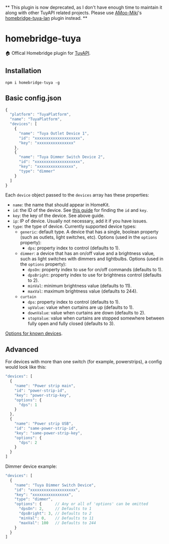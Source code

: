 ** This plugin is now deprecated, as I don't have enough time to maintain it along with other TuyAPI related projects. Please use [AMoo-Miki](https://github.com/AMoo-Miki)'s [homebridge-tuya-lan](https://www.npmjs.com/package/homebridge-tuya-lan) plugin instead. **

# homebridge-tuya

🏠 Offical Homebridge plugin for [TuyAPI](https://github.com/codetheweb/tuyapi).

## Installation

```
npm i homebridge-tuya -g
```

## Basic config.json

```javascript
{
  "platform": "TuyaPlatform",
  "name": "TuyaPlatform",
  "devices": [
    {
      "name": "Tuya Outlet Device 1",
      "id": "xxxxxxxxxxxxxxxxxxxx",
      "key": "xxxxxxxxxxxxxxxx"
    },
    {
      "name": "Tuya Dimmer Switch Device 2",
      "id": "xxxxxxxxxxxxxxxxxxxx",
      "key": "xxxxxxxxxxxxxxxx",
      "type": "dimmer"
    }
  ]
}
```

Each `device` object passed to the `devices` array has these properties:

- `name`: the name that should appear in HomeKit.
- `id`: the ID of the device. See [this guide](https://github.com/codetheweb/tuyapi/blob/master/docs/SETUP.md) for finding the `id` and `key`.
- `key`: the key of the device. See above guide.
- `ip`: IP of device. Usually not necessary, add it if you have issues.
- `type`: the type of device. Currently supported device types:
  - `generic`: default type. A device that has a single, boolean property (such as outlets, light switches, etc). Options (used in the `options` property):
	  - `dps`: property index to control (defaults to 1).
  - `dimmer`: a device that has an on/off value and a brightness value, such as light switches with dimmers and lightbulbs. Options (used in the `options` property):
	  - `dpsOn`: property index to use for on/off commands (defaults to 1).
	  - `dpsBright`: property index to use for brightness control (defaults to 2).
	  - `minVal`: minimum brightness value (defaults to 11).
	  - `maxVal`: maximum brightness value (defaults to 244).
  - `curtain`
	  - `dps`: property index to control (defaults to 1).
	  - `upValue`: value when curtains are up (defaults to 1).
	  - `downValue`: value when curtains are down (defaults to 2).
	  - `stopValue`: value when curtains are stopped somewhere between fully open and fully closed (defaults to 3).

[Options for known devices](https://github.com/codetheweb/tuyapi/wiki/Device-Details).

## Advanced

For devices with more than one switch (for example, powerstrips), a config would look like this:

```javascript
"devices": [
  {
    "name": "Power strip main",
    "id": "power-strip-id",
    "key": "power-strip-key",
    "options": {      
      "dps": 1
    }
  },
  {
    "name": "Power strip USB",
    "id": "same-power-strip-id",
    "key": "same-power-strip-key",
    "options": {      
      "dps": 2
    }
  }
]
```

Dimmer device example:

```javascript
"devices": [
  {
    "name": "Tuya Dimmer Switch Device",
    "id": "xxxxxxxxxxxxxxxxxxxx",
    "key": "xxxxxxxxxxxxxxxx",
    "type": "dimmer",
    "options": {      // Any or all of 'options' can be omitted
      "dpsOn": 2,     // Defaults to 1
      "dpsBright": 3, // Defaults to 2
      "minVal": 0,    // Defaults to 11
      "maxVal": 100   // Defaults to 244
    }
  }
]
```
